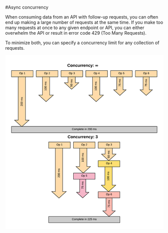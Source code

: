 #Async concurrency

When consuming data from an API with follow-up requests, you can often end up making a large number of requests at the same time.  If you make too many requests at once to any given endpoint or API, you can either overwhelm the API or result in error code 429 (Too Many Requests).

To minimize both, you can specify a concurrency limit for any collection of requests.

![Concurrency Diagram](Concurrency.png)
